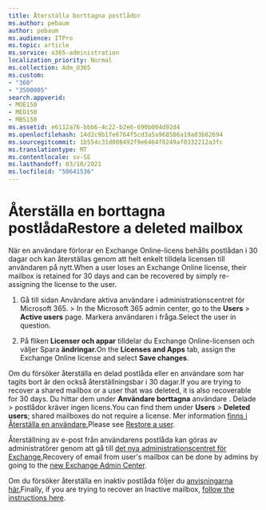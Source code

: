 ```yaml
---
title: Återställa borttagna postlådor
ms.author: pebaum
author: pebaum
ms.audience: ITPro
ms.topic: article
ms.service: o365-administration
localization_priority: Normal
ms.collection: Adm_O365
ms.custom:
- "360"
- "3500005"
search.appverid:
- MOE150
- MED150
- MBS150
ms.assetid: e6112a76-bbb6-4c22-b2e6-690b004d92d4
ms.openlocfilehash: 14d2c9b1fe6764f5cd3a5a968586a19a03b62694
ms.sourcegitcommit: 1b554c31d008492f9e6464f0249af0332212a3fc
ms.translationtype: MT
ms.contentlocale: sv-SE
ms.lasthandoff: 03/10/2021
ms.locfileid: "50641536"
---
```

# <a name="restore-a-deleted-mailbox"></a><span data-ttu-id="665a0-102">Återställa en borttagna postlåda</span><span class="sxs-lookup"><span data-stu-id="665a0-102">Restore a deleted mailbox</span></span>

<span data-ttu-id="665a0-103">När en användare förlorar en Exchange Online-licens behålls postlådan i 30 dagar och kan återställas genom att helt enkelt tilldela licensen till användaren på nytt.</span><span class="sxs-lookup"><span data-stu-id="665a0-103">When a user loses an Exchange Online license, their mailbox is retained for 30 days and can be recovered by simply re-assigning the license to the user.</span></span>
  
1. <span data-ttu-id="665a0-104">Gå till sidan Användare aktiva användare i  administrationscentret för Microsoft 365. \> </span><span class="sxs-lookup"><span data-stu-id="665a0-104">In the Microsoft 365 admin center, go to the **Users** \> **Active users** page.</span></span> <span data-ttu-id="665a0-105">Markera användaren i fråga.</span><span class="sxs-lookup"><span data-stu-id="665a0-105">Select the user in question.</span></span>

2. <span data-ttu-id="665a0-106">På fliken **Licenser och appar** tilldelar du Exchange Online-licensen och väljer Spara **ändringar.**</span><span class="sxs-lookup"><span data-stu-id="665a0-106">On the **Licenses and Apps** tab, assign the Exchange Online license and select **Save changes**.</span></span>

<span data-ttu-id="665a0-107">Om du försöker återställa en delad postlåda eller en användare som har tagits bort är den också återställningsbar i 30 dagar.</span><span class="sxs-lookup"><span data-stu-id="665a0-107">If you are trying to recover a shared mailbox or a user that was deleted, it is also recoverable for 30 days.</span></span> <span data-ttu-id="665a0-108">Du hittar dem under **Användare borttagna** användare . Delade \> postlådor kräver ingen licens.</span><span class="sxs-lookup"><span data-stu-id="665a0-108">You can find them under **Users** \> **Deleted users**; shared mailboxes do not require a license.</span></span> <span data-ttu-id="665a0-109">Mer information [finns i Återställa en användare.](https://docs.microsoft.com/microsoft-365/admin/add-users/restore-user)</span><span class="sxs-lookup"><span data-stu-id="665a0-109">Please see [Restore a user](https://docs.microsoft.com/microsoft-365/admin/add-users/restore-user).</span></span>

<span data-ttu-id="665a0-110">Återställning av e-post från användarens postlåda kan göras av administratörer genom att gå till [det nya administrationscentret för Exchange.](https://techcommunity.microsoft.com/t5/exchange-team-blog/a-new-recoverableitems-experience-comes-to-exchange-online/ba-p/1505353)</span><span class="sxs-lookup"><span data-stu-id="665a0-110">Recovery of email from user's mailbox can be done by admins by going to the [new Exchange Admin Center](https://techcommunity.microsoft.com/t5/exchange-team-blog/a-new-recoverableitems-experience-comes-to-exchange-online/ba-p/1505353).</span></span>

<span data-ttu-id="665a0-111">Om du försöker återställa en inaktiv postlåda följer du [anvisningarna här.](https://docs.microsoft.com/microsoft-365/compliance/recover-an-inactive-mailbox)</span><span class="sxs-lookup"><span data-stu-id="665a0-111">Finally, if you are trying to recover an Inactive mailbox, [follow the instructions here](https://docs.microsoft.com/microsoft-365/compliance/recover-an-inactive-mailbox).</span></span>
  
